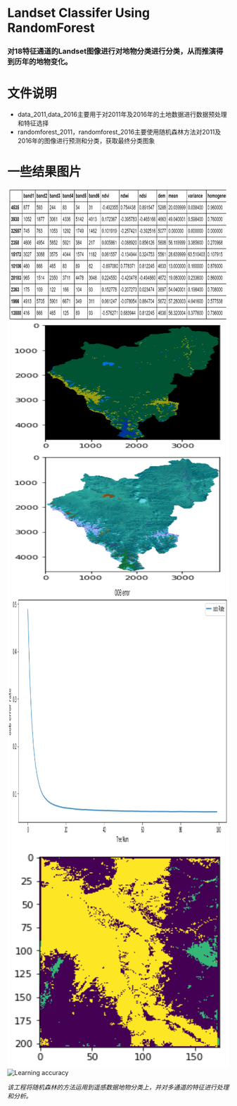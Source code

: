 # Landset Classifer Using RandomForest

### 对18特征通道的Landset图像进行对地物分类进行分类，从而推演得到历年的地物变化。

# 文件说明
 * data_2011,data_2016主要用于对2011年及2016年的土地数据进行数据预处理和特征选择
 * randomforest_2011，randomforest_2016主要使用随机森林方法对2011及2016年的图像进行预测和分类，获取最终分类图象
 
# 一些结果图片
<img src="https://github.com/Aurora26/RandomForest_LandsetClassifer/blob/master/imgs/1.png" width="600" height="300" alt="Clustering" align=center />
<img src="https://github.com/Aurora26/RandomForest_LandsetClassifer/blob/master/imgs/2.png" width="600" height="300" alt="Word frequency" align=center />
<img src="https://github.com/Aurora26/RandomForest_LandsetClassifer/blob/master/imgs/3.png" width="600" height="300" alt="Area of tourism" align=center />
<img src="https://github.com/Aurora26/RandomForest_LandsetClassifer/blob/master/imgs/4.png" width="600" height="600" alt="Tourism in Europe" align=center />
<img src="https://github.com/Aurora26/RandomForest_LandsetClassifer/blob/master/imgs/5.png" width="900" height="500" alt="Level distribution of tourism " align=center />
<img src="https://github.com/Aurora26/RandomForest_LandsetClassifer/blob/master/imgs/6.png" width="700" height="300" alt="Learning accuracy" align=center />

*该工程将随机森林的方法运用到遥感数据地物分类上，并对多通道的特征进行处理和分析。*
